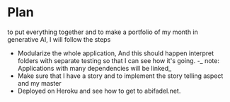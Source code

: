 # Plan
 to put everything together and to make a portfolio of my month in generative AI, I will follow the steps
 - Modularize the whole application, And this should happen interpret folders with separate testing so that I can see how it's going.
    -_ note: Applications with many dependencies will be linked_
 - Make sure that I have a story and to implement the story telling aspect and my master
 - Deployed on Heroku and see how to get to abifadel.net.